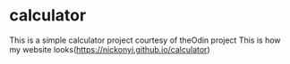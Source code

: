 # calculator 
This is a simple calculator project courtesy of theOdin project 
This is how my website looks(https://nickonyi.github.io/calculator)
